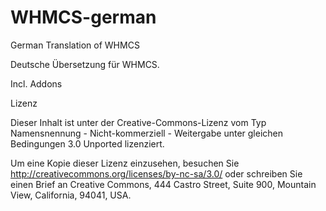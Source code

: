 WHMCS-german
============

German Translation of WHMCS

Deutsche Übersetzung für WHMCS.

Incl. Addons


Lizenz

Dieser Inhalt ist unter der Creative-Commons-Lizenz vom Typ 
Namensnennung - Nicht-kommerziell - Weitergabe unter gleichen Bedingungen 3.0 Unported lizenziert. 

Um eine Kopie dieser Lizenz einzusehen, besuchen Sie http://creativecommons.org/licenses/by-nc-sa/3.0/ 
oder schreiben Sie einen Brief an 
Creative Commons, 444 Castro Street, Suite 900, Mountain View, California, 94041, USA.
